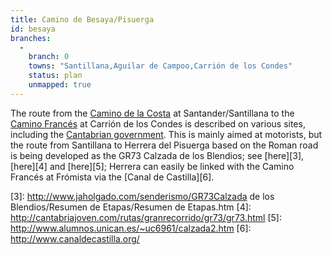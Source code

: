 ```yaml
---
title: Camino de Besaya/Pisuerga
id: besaya
branches:
  -
    branch: 0
    towns: "Santillana,Aguilar de Campoo,Carrión de los Condes"
    status: plan
    unmapped: true
---
```


The route from the [Camino de la Costa][0] at Santander/Santillana to the [Camino Francés][1] at Carrión de los Condes is described on various sites, including the [Cantabrian government][2]. This is mainly aimed at motorists, but the route from Santillana to Herrera del Pisuerga based on the Roman road is being developed as the GR73 Calzada de los Blendios; see [here][3], [here][4] and [here][5]; Herrera can easily be linked with the Camino Francés at Frómista via the [Canal de Castilla][6].

[0]: costa.html
[1]: frances.html
[2]: http://www.cantabriajubilar.com/ruta_mar_meseta.htm
[3]: http://www.jaholgado.com/senderismo/GR73Calzada de los Blendios/Resumen de Etapas/Resumen de Etapas.htm
[4]: http://cantabriajoven.com/rutas/granrecorrido/gr73/gr73.html
[5]: http://www.alumnos.unican.es/~uc6961/calzada2.htm
[6]: http://www.canaldecastilla.org/